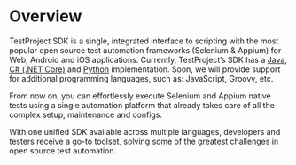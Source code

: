 # Overview

TestProject SDK is a single, integrated interface to scripting with the most popular open source test automation frameworks \(Selenium & Appium\) for Web, Android and iOS applications. Currently, TestProject’s SDK has a [Java](https://github.com/testproject-io/java-sdk), [C\# \(.NET Core\)](https://github.com/testproject-io/csharp-sdk-examples) and [Python](https://github.com/testproject-io/python-sdk) implementation. Soon, we will provide support for additional programming languages, such as: JavaScript, Groovy, etc.

From now on, you can effortlessly execute Selenium and Appium native tests using a single automation platform that already takes care of all the complex setup, maintenance and configs.

With one unified SDK available across multiple languages, developers and testers receive a go-to toolset, solving some of the greatest challenges in open source test automation.



